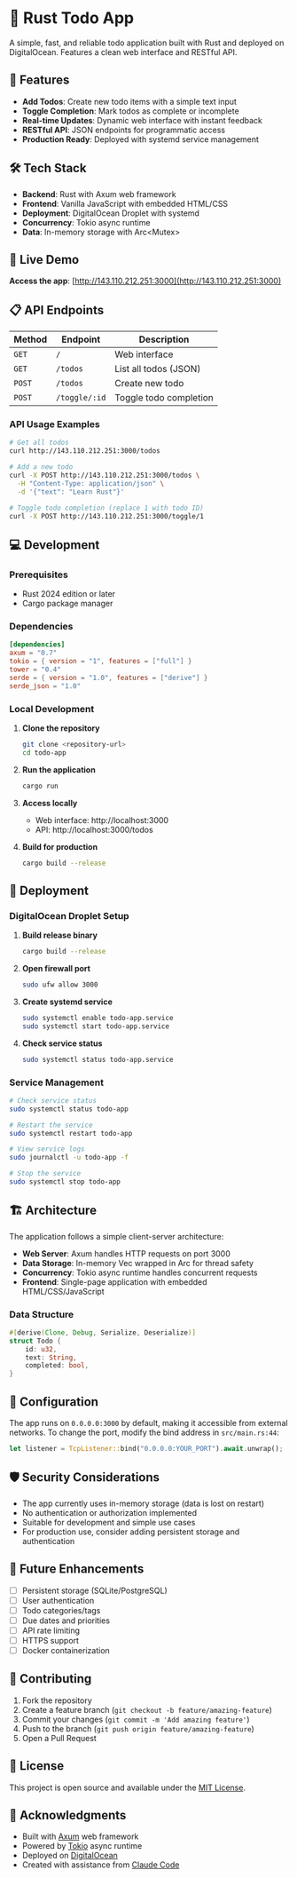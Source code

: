 # 🦀 Rust Todo App

A simple, fast, and reliable todo application built with Rust and deployed on DigitalOcean. Features a clean web interface and RESTful API.

## 🌟 Features

- **Add Todos**: Create new todo items with a simple text input
- **Toggle Completion**: Mark todos as complete or incomplete
- **Real-time Updates**: Dynamic web interface with instant feedback
- **RESTful API**: JSON endpoints for programmatic access
- **Production Ready**: Deployed with systemd service management

## 🛠️ Tech Stack

- **Backend**: Rust with Axum web framework
- **Frontend**: Vanilla JavaScript with embedded HTML/CSS
- **Deployment**: DigitalOcean Droplet with systemd
- **Concurrency**: Tokio async runtime
- **Data**: In-memory storage with Arc<Mutex<Vec>>

## 🚀 Live Demo

**Access the app**: [http://143.110.212.251:3000](http://143.110.212.251:3000)

## 📋 API Endpoints

| Method | Endpoint | Description |
|--------|----------|-------------|
| `GET` | `/` | Web interface |
| `GET` | `/todos` | List all todos (JSON) |
| `POST` | `/todos` | Create new todo |
| `POST` | `/toggle/:id` | Toggle todo completion |

### API Usage Examples

```bash
# Get all todos
curl http://143.110.212.251:3000/todos

# Add a new todo
curl -X POST http://143.110.212.251:3000/todos \
  -H "Content-Type: application/json" \
  -d '{"text": "Learn Rust"}'

# Toggle todo completion (replace 1 with todo ID)
curl -X POST http://143.110.212.251:3000/toggle/1
```

## 💻 Development

### Prerequisites

- Rust 2024 edition or later
- Cargo package manager

### Dependencies

```toml
[dependencies]
axum = "0.7"
tokio = { version = "1", features = ["full"] }
tower = "0.4"
serde = { version = "1.0", features = ["derive"] }
serde_json = "1.0"
```

### Local Development

1. **Clone the repository**
   ```bash
   git clone <repository-url>
   cd todo-app
   ```

2. **Run the application**
   ```bash
   cargo run
   ```

3. **Access locally**
   - Web interface: http://localhost:3000
   - API: http://localhost:3000/todos

4. **Build for production**
   ```bash
   cargo build --release
   ```

## 🚀 Deployment

### DigitalOcean Droplet Setup

1. **Build release binary**
   ```bash
   cargo build --release
   ```

2. **Open firewall port**
   ```bash
   sudo ufw allow 3000
   ```

3. **Create systemd service**
   ```bash
   sudo systemctl enable todo-app.service
   sudo systemctl start todo-app.service
   ```

4. **Check service status**
   ```bash
   sudo systemctl status todo-app.service
   ```

### Service Management

```bash
# Check service status
sudo systemctl status todo-app

# Restart the service
sudo systemctl restart todo-app

# View service logs
sudo journalctl -u todo-app -f

# Stop the service
sudo systemctl stop todo-app
```

## 🏗️ Architecture

The application follows a simple client-server architecture:

- **Web Server**: Axum handles HTTP requests on port 3000
- **Data Storage**: In-memory Vec<Todo> wrapped in Arc<Mutex> for thread safety
- **Concurrency**: Tokio async runtime handles concurrent requests
- **Frontend**: Single-page application with embedded HTML/CSS/JavaScript

### Data Structure

```rust
#[derive(Clone, Debug, Serialize, Deserialize)]
struct Todo {
    id: u32,
    text: String,
    completed: bool,
}
```

## 🔧 Configuration

The app runs on `0.0.0.0:3000` by default, making it accessible from external networks. To change the port, modify the bind address in `src/main.rs:44`:

```rust
let listener = TcpListener::bind("0.0.0.0:YOUR_PORT").await.unwrap();
```

## 🛡️ Security Considerations

- The app currently uses in-memory storage (data is lost on restart)
- No authentication or authorization implemented
- Suitable for development and simple use cases
- For production use, consider adding persistent storage and authentication

## 📝 Future Enhancements

- [ ] Persistent storage (SQLite/PostgreSQL)
- [ ] User authentication
- [ ] Todo categories/tags
- [ ] Due dates and priorities
- [ ] API rate limiting
- [ ] HTTPS support
- [ ] Docker containerization

## 🤝 Contributing

1. Fork the repository
2. Create a feature branch (`git checkout -b feature/amazing-feature`)
3. Commit your changes (`git commit -m 'Add amazing feature'`)
4. Push to the branch (`git push origin feature/amazing-feature`)
5. Open a Pull Request

## 📄 License

This project is open source and available under the [MIT License](LICENSE).

## 🙏 Acknowledgments

- Built with [Axum](https://github.com/tokio-rs/axum) web framework
- Powered by [Tokio](https://tokio.rs/) async runtime
- Deployed on [DigitalOcean](https://www.digitalocean.com/)
- Created with assistance from [Claude Code](https://claude.ai/code)